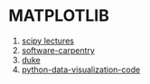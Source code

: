 MATPLOTLIB
==========
1. [scipy lectures](http://www.scipy-lectures.org/intro/matplotlib/matplotlib.html)
1. [software-carpentry](https://software-carpentry.org/blog/2012/05/an-exercise-with-matplotlib-and-numpy.html)
1. [duke](http://people.duke.edu/~ccc14/pcfb/numpympl/NumpyMatplotlibExercises.html)
1. [python-data-visualization-code](https://github.com/rhiever/python-data-visualization-course)
